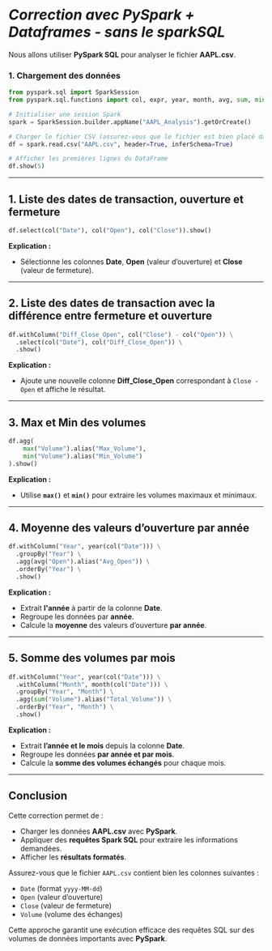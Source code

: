 # *Correction avec PySpark + Dataframes - sans le sparkSQL*
Nous allons utiliser **PySpark SQL** pour analyser le fichier **AAPL.csv**.

### **1. Chargement des données**
```python
from pyspark.sql import SparkSession
from pyspark.sql.functions import col, expr, year, month, avg, sum, min, max

# Initialiser une session Spark
spark = SparkSession.builder.appName("AAPL_Analysis").getOrCreate()

# Charger le fichier CSV (assurez-vous que le fichier est bien placé dans le bon répertoire)
df = spark.read.csv("AAPL.csv", header=True, inferSchema=True)

# Afficher les premières lignes du DataFrame
df.show(5)
```

---

## **1. Liste des dates de transaction, ouverture et fermeture**
```python
df.select(col("Date"), col("Open"), col("Close")).show()
```
**Explication :**  
- Sélectionne les colonnes **Date**, **Open** (valeur d’ouverture) et **Close** (valeur de fermeture).

---

## **2. Liste des dates de transaction avec la différence entre fermeture et ouverture**
```python
df.withColumn("Diff_Close_Open", col("Close") - col("Open")) \
  .select(col("Date"), col("Diff_Close_Open")) \
  .show()
```
**Explication :**  
- Ajoute une nouvelle colonne **Diff_Close_Open** correspondant à `Close - Open` et affiche le résultat.

---

## **3. Max et Min des volumes**
```python
df.agg(
    max("Volume").alias("Max_Volume"),
    min("Volume").alias("Min_Volume")
).show()
```
**Explication :**  
- Utilise **`max()`** et **`min()`** pour extraire les volumes maximaux et minimaux.

---

## **4. Moyenne des valeurs d’ouverture par année**
```python
df.withColumn("Year", year(col("Date"))) \
  .groupBy("Year") \
  .agg(avg("Open").alias("Avg_Open")) \
  .orderBy("Year") \
  .show()
```
**Explication :**  
- Extrait **l'année** à partir de la colonne **Date**.
- Regroupe les données par **année**.
- Calcule la **moyenne** des valeurs d’ouverture **par année**.

---

## **5. Somme des volumes par mois**
```python
df.withColumn("Year", year(col("Date"))) \
  .withColumn("Month", month(col("Date"))) \
  .groupBy("Year", "Month") \
  .agg(sum("Volume").alias("Total_Volume")) \
  .orderBy("Year", "Month") \
  .show()
```
**Explication :**  
- Extrait **l’année et le mois** depuis la colonne **Date**.
- Regroupe les données **par année et par mois**.
- Calcule la **somme des volumes échangés** pour chaque mois.

---

## **Conclusion**
Cette correction permet de :
- Charger les données **AAPL.csv** avec **PySpark**.
- Appliquer des **requêtes Spark SQL** pour extraire les informations demandées.
- Afficher les **résultats formatés**.

Assurez-vous que le fichier `AAPL.csv` contient bien les colonnes suivantes :
   - `Date` (format `yyyy-MM-dd`)
   - `Open` (valeur d’ouverture)
   - `Close` (valeur de fermeture)
   - `Volume` (volume des échanges)

Cette approche garantit une exécution efficace des requêtes SQL sur des volumes de données importants avec **PySpark**.
